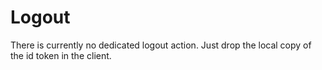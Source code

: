 # Logout

There is currently no dedicated logout action. Just drop the local copy of the id token in the client.
